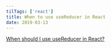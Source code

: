 ```yaml
---
tilTags: ['react']
title: When to use useReducer in React
date: 2019-03-13
---
```


[When should I use useReducer in React?](https://yearn2learn.netlify.com/dilemmas-with-react-hooks-1)